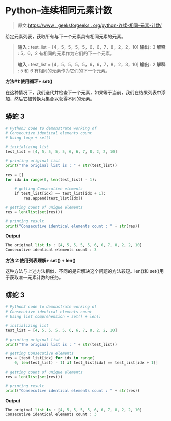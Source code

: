 # Python–连续相同元素计数

> 原文:[https://www . geeksforgeeks . org/python-连续-相同-元素-计数/](https://www.geeksforgeeks.org/python-consecutive-identical-elements-count/)

给定元素列表，获取所有与下一个元素具有相同元素的元素。

> **输入** : test_list = [4，5，5，5，5，6，6，7，8，2，2，10]
> **输出** : 3
> **解释** : 5，6，2 有相同的元素作为它们的下一个元素。
> 
> **输入** : test_list = [4，5，5，5，5，6，6，7，8，2，3，10]
> **输出** : 2
> **解释** : 5 和 6 有相同的元素作为它们的下一个元素。

**方法#1:使用循环+ set()**

在这种情况下，我们迭代并检查下一个元素，如果等于当前，我们在结果列表中添加，然后它被转换为集合以获得不同的元素。

## 蟒蛇 3

```py
# Python3 code to demonstrate working of 
# Consecutive identical elements count
# Using loop + set()

# initializing list
test_list = [4, 5, 5, 5, 5, 6, 6, 7, 8, 2, 2, 10]

# printing original list
print("The original list is : " + str(test_list))

res = []
for idx in range(0, len(test_list) - 1):

    # getting Consecutive elements 
    if test_list[idx] == test_list[idx + 1]:
        res.append(test_list[idx])

# getting count of unique elements        
res = len(list(set(res)))

# printing result 
print("Consecutive identical elements count : " + str(res))
```

**Output**

```py
The original list is : [4, 5, 5, 5, 5, 6, 6, 7, 8, 2, 2, 10]
Consecutive identical elements count : 3

```

**方法 2:使用列表理解+ set() + len()**

这种方法与上述方法相似，不同的是它解决这个问题的方法较短。len()和 set()用于获取唯一元素计数的任务。

## 蟒蛇 3

```py
# Python3 code to demonstrate working of
# Consecutive identical elements count
# Using list comprehension + set() + len()

# initializing list
test_list = [4, 5, 5, 5, 5, 6, 6, 7, 8, 2, 2, 10]

# printing original list
print("The original list is : " + str(test_list))

# getting Consecutive elements
res = [test_list[idx] for idx in range(
    0, len(test_list) - 1) if test_list[idx] == test_list[idx + 1]]

# getting count of unique elements
res = len(list(set(res)))

# printing result
print("Consecutive identical elements count : " + str(res))
```

**Output**

```py
The original list is : [4, 5, 5, 5, 5, 6, 6, 7, 8, 2, 2, 10]
Consecutive identical elements count : 3

```